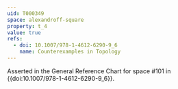 ```yaml
---
uid: T000349
space: alexandroff-square
property: t_4
value: true
refs:
  - doi: 10.1007/978-1-4612-6290-9_6
    name: Counterexamples in Topology
---
```

Asserted in the General Reference Chart for space #101 in
{{doi:10.1007/978-1-4612-6290-9_6}}.
